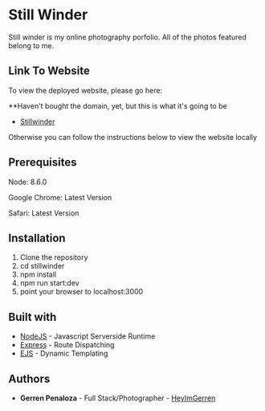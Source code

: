 # Still Winder
Still winder is my online photography porfolio. All of the photos featured belong to me.

## Link To Website
To view the deployed website, please go here:

**Haven't bought the domain, yet, but this is what it's going to be

* [Stillwinder](www.stillwinder.us) 

Otherwise you can follow the instructions below to view the website locally 

## Prerequisites
Node: 8.6.0

Google Chrome: Latest Version

Safari: Latest Version

## Installation
1. Clone the repository
2. cd stillwinder
3. npm install
4. npm run start:dev 
5. point your browser to localhost:3000

## Built with
* [NodeJS](https://nodejs.org/en/) - Javascript Serverside Runtime
* [Express](http://expressjs.com) - Route Dispatching
* [EJS](http://ejs.co/) - Dynamic Templating 

## Authors
 * **Gerren Penaloza** - Full Stack/Photographer - [HeyImGerren](https://github.com/HeyImGerren) 

